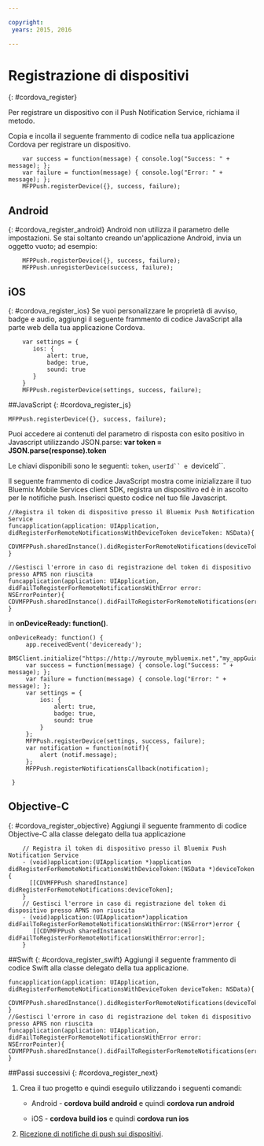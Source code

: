 ```yaml
---

copyright:
 years: 2015, 2016

---
```


# Registrazione di dispositivi

{: #cordova_register}

Per registrare un dispositivo con il Push Notification Service, richiama il metodo.

Copia e incolla il seguente frammento di codice nella tua applicazione Cordova per registrare
                    un dispositivo.

```
	var success = function(message) { console.log("Success: " + message); };
	var failure = function(message) { console.log("Error: " + message); };
	MFPPush.registerDevice({}, success, failure);
```

## Android
{: #cordova_register_android}
Android non utilizza il parametro delle impostazioni. Se stai soltanto creando un'applicazione Android, invia un oggetto vuoto; ad esempio:

```
	MFPPush.registerDevice({}, success, failure);
	MFPPush.unregisterDevice(success, failure);
```

##	iOS
{: #cordova_register_ios}
Se vuoi personalizzare le proprietà di avviso, badge e audio,
                    aggiungi il seguente frammento di codice JavaScript alla parte web della tua applicazione
                    Cordova.

```
	var settings = {
	   ios: {
	       alert: true,
	       badge: true,
	       sound: true
	   }
	}
	MFPPush.registerDevice(settings, success, failure);
```



##JavaScript
{: #cordova_register_js}

```
MFPPush.registerDevice({}, success, failure);
```

Puoi accedere ai contenuti del parametro di risposta con esito positivo in Javascript utilizzando JSON.parse:
**var token = JSON.parse(response).token**


Le chiavi disponibili sono le seguenti: ```token```, ```userId`` e ```deviceId``.

Il seguente frammento di codice JavaScript mostra come inizializzare il tuo Bluemix Mobile Services client SDK, registra un dispositivo ed è in ascolto per le notifiche push. Inserisci questo codice nel tuo file Javascript.



```
//Registra il token di dispositivo presso il Bluemix Push Notification Service
funcapplication(application: UIApplication, didRegisterForRemoteNotificationsWithDeviceToken deviceToken: NSData){
  CDVMFPPush.sharedInstance().didRegisterForRemoteNotifications(deviceToken)
}
```

```
//Gestisci l'errore in caso di registrazione del token di dispositivo presso APNS non riuscita
funcapplication(application: UIApplication, didFailToRegisterForRemoteNotificationsWithError error: NSErrorPointer){
CDVMFPPush.sharedInstance().didFailToRegisterForRemoteNotifications(error)
}
```

in **onDeviceReady: function()**.

```
onDeviceReady: function() {
     app.receivedEvent('deviceready');
     BMSClient.initialize("https://http://myroute_mybluemix.net","my_appGuid");
     var success = function(message) { console.log("Success: " + message); };
     var failure = function(message) { console.log("Error: " + message); };
     var settings = {
         ios: {
             alert: true,
             badge: true,
             sound: true
         }   
     };
     MFPPush.registerDevice(settings, success, failure);
     var notification = function(notif){
         alert (notif.message);
     };
     MFPPush.registerNotificationsCallback(notification);

 }
```

## Objective-C
{: #cordova_register_objective}
Aggiungi il seguente frammento di codice Objective-C alla classe delegato della tua applicazione

```
	// Registra il token di dispositivo presso il Bluemix Push Notification Service
	- (void)application:(UIApplication *)application didRegisterForRemoteNotificationsWithDeviceToken:(NSData *)deviceToken {
	  [[CDVMFPPush sharedInstance] didRegisterForRemoteNotifications:deviceToken];
	}
	// Gestisci l'errore in caso di registrazione del token di dispositivo presso APNS non riuscita
	- (void)application:(UIApplication*)application didFailToRegisterForRemoteNotificationsWithError:(NSError*)error {
	   [[CDVMFPPush sharedInstance] didFailToRegisterForRemoteNotificationsWithError:error];
	}
```

##Swift
{: #cordova_register_swift}
Aggiungi il seguente frammento di codice Swift alla classe delegato della tua applicazione.

```     
funcapplication(application: UIApplication, didRegisterForRemoteNotificationsWithDeviceToken deviceToken: NSData){
   CDVMFPPush.sharedInstance().didRegisterForRemoteNotifications(deviceToken)
}
//Gestisci l'errore in caso di registrazione del token di dispositivo presso APNS non riuscita
funcapplication(application: UIApplication, didFailToRegisterForRemoteNotificationsWithError error: NSErrorPointer){
CDVMFPPush.sharedInstance().didFailToRegisterForRemoteNotifications(error)
}
```

##Passi successivi
{: #cordova_register_next}

1. Crea il tuo progetto e quindi eseguilo utilizzando i seguenti comandi:

	* Android - **cordova build android**  e quindi **cordova run android**

	* iOS - **cordova build ios** e quindi **cordova run ios**
1. [Ricezione di notifiche di push sui dispositivi](t_cordova_receive.html).
